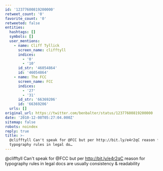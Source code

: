 ```yaml
---
id: '12377600819200000'
retweet_count: '0'
favorite_count: '0'
retweeted: false
entities:
  hashtags: []
  symbols: []
  user_mentions:
    - name: Cliff Tyllick
      screen_name: clifftyll
      indices:
        - '0'
        - '10'
      id_str: '46054864'
      id: '46054864'
    - name: The FCC
      screen_name: FCC
      indices:
        - '27'
        - '31'
      id_str: '66369206'
      id: '66369206'
  urls: []
original_url: https://twitter.com/benbalter/status/12377600819200000
date: '2010-12-08T05:27:04.000Z'
sitemap: false
robots: noindex
reply: true
title: >-
  @clifftyll Can't speak for @FCC but per http://bit.ly/e4r2qC reason for
  typography rules in legal do…
---
```


@clifftyll Can't speak for @FCC but per http://bit.ly/e4r2qC reason for typography rules in legal docs are usually consistency & readability